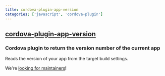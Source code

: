 ```yaml
---
title: cordova-plugin-app-version
categories: ['javascript', 'cordova-plugin']
---
```

## [cordova-plugin-app-version](https://github.com/sampart/cordova-plugin-app-version)

### Cordova plugin to return the version number of the current app


Reads the version of your app from the target build settings.

We're [looking for maintainers](https://github.com/sampart/cordova-plugin-app-version/issues/100)!
